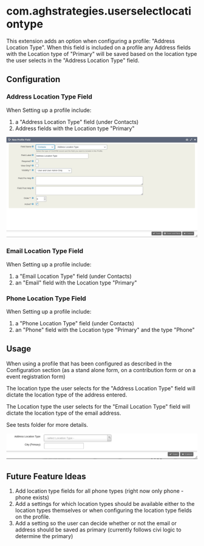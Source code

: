 # com.aghstrategies.userselectlocationtype

This extension adds an option when configuring a profile: "Address Location Type". When this field is included on a profile any Address fields with the Location type of "Primary" will be saved based on the location type the user selects in the  "Address Location Type" field.

## Configuration
### Address Location Type Field
When Setting up a profile include:
1. a "Address Location Type" field (under Contacts)
2. Address fields with the Location type "Primary"

![Settings](/images/addressLocationTypeField.png)

### Email Location Type Field
When Setting up a profile include:
1. a "Email Location Type" field (under Contacts)
2. an "Email" field with the Location type "Primary"

### Phone Location Type Field
When Setting up a profile include:
1. a "Phone Location Type" field (under Contacts)
2. an "Phone" field with the Location type "Primary" and the type "Phone"

## Usage
When using a profile that has been configured as described in the Configuration section (as a stand alone form, on a contribution form or on a event registration form)

The location type the user selects for the "Address Location Type" field will dictate the location type of the address entered.

The Location type the user selects for the "Email Location Type" field will dictate the location type of the email address.

See tests folder for more details.

![Front End UI](/images/profile.png)

## Future Feature Ideas
1. Add location type fields for all phone types (right now only phone - phone exists)
2. Add a settings for which location types should be available either to the location types themselves or when configuring the location type fields on the profile.
3. Add a setting so the user can decide whether or not the email or address should be saved as primary (currently follows civi logic to determine the primary)
